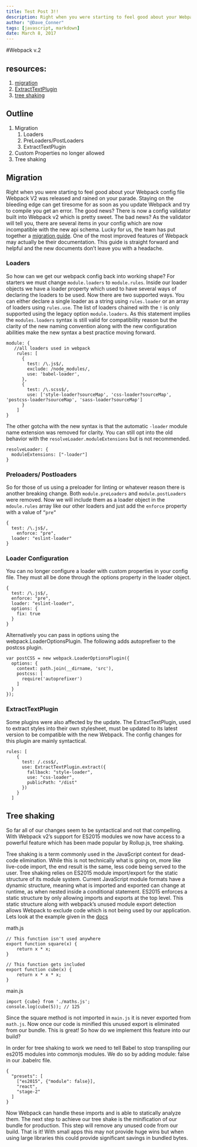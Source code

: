 ```yaml
---
title: Test Post 3!!
description: Right when you were starting to feel good about your Webpack config file Webpack V2 was released and rained on your parade. Staying on the bleeding edge can get tiresome for as soon as you update Webpack and try to compile you get an error. The good news?
author: "@Dave_Conner"
tags: [javascript, markdown]
date: March 8, 2017
---
```


#Webpack v.2

## resources:

1. [migration](https://webpack.js.org/guides/migrating/)
2. [ExtractTextPlugin](https://github.com/webpack-contrib/extract-text-webpack-plugin)
3. [tree shaking](http://www.2ality.com/2015/12/webpack-tree-shaking.html)


## Outline
1. Migration
	1. Loaders
	2. PreLoaders/PostLoaders
	3. ExtractTextPlugin
3. Custom Properties no longer allowed
3. Tree shaking

## Migration
Right when you were starting to feel good about your Webpack config file Webpack V2 was released and rained on your parade. Staying on the bleeding edge can get tiresome for as soon as you update Webpack and try to compile you get an error. The good news? There is now a config validator built into Webpack v2 which is pretty sweet.  The bad news? As the validator will tell you, there are several items in your config which are now incompatible with the new api schema. Lucky for us, the team has put together a [migration guide](https://webpack.js.org/guides/migrating/). One of the most improved features of Webpack may actually be their documentation. This guide is straight forward and helpful and the new documents don’t leave you with a headache.

### Loaders
So how can we get our webpack config back into working shape? For starters we must change `module.loaders` to `module.rules`.  Inside our loader objects we have a loader property which used to have several ways of declaring the loaders to be used. Now there are two supported ways. You can either declare a single loader  as a string using `rules.loader` or an array of loaders using `rules.use`. The list of loaders chained with the `!` is only supported using the legacy option `module.loaders`. As this statement implies the `modules.loaders` syntax is still valid for compatibility reason but the clarity of the new naming convention along with the new configuration abilities make the new syntax a best practice moving forward.

```
module: {
   //all loaders used in webpack
    rules: [
      {
        test: /\.js$/,
        exclude: /node_modules/,
        use: 'babel-loader',
      },
      {
        test: /\.scss$/,
        use: ['style-loader?sourceMap', 'css-loader?sourceMap', 'postcss-loader?sourceMap', 'sass-loader?sourceMap']
      }
    ]
}
```

The other gotcha with the new syntax is that the automatic `-loader` module name extension was removed for clarity. You can still opt into the old behavior with the `resolveLoader.moduleExtensions` but is not recommended.

```
resolveLoader: {
  moduleExtensions: ["-loader"]
}
```

### Preloaders/ Postloaders
So for those of us using a preloader for linting or whatever reason there is another breaking change. Both `module.preLoaders` and `module.postLoaders` were removed. Now we will include them as a loader object in the `mdoule.rules` array like our other loaders and just add the `enforce` property with a value of `”pre”`

```
{
  test: /\.js$/,
    enforce: "pre",
  loader: "eslint-loader"
}
```


### Loader Configuration
You can no longer configure a loader with custom properties in your config file. They must all be done through the options property in the loader object.

```
{
  test: /\.js$/,
  enforce: "pre",
  loader: "eslint-loader",
  options: {
    fix: true
  }
}
```

Alternatively you can pass in options using the webpack.LoaderOptionsPlugin. The following adds autoprefixer to the postcss plugin.

```
var postCSS = new webpack.LoaderOptionsPlugin({
  options: {
    context: path.join(__dirname, 'src'),
    postcss: [
      require('autoprefixer')
    ]
  }
});
```

### ExtractTextPlugin
Some plugins were also affected by the update. The ExtractTextPlugin, used to extract styles into their own stylesheet, must be updated to its latest version to be compatible with the new Webpack. The config changes for this plugin are mainly syntactical.

```
rules: [
    {
      test: /.css$/,
      use: ExtractTextPlugin.extract({
        fallback: "style-loader",
        use: "css-loader",
        publicPath: "/dist"
      })
    }
  ]
```

## Tree shaking
So far all of our changes seem to be syntactical and not that compelling. With Webpack v2’s support for ES2015 modules we now have access to a powerful feature which has been made popular by Rollup.js, tree shaking.

Tree shaking is a term commonly used in the JavaScript context for dead-code elimination. While this is not technically what is going on, more like live-code import, the end result is the same, less code being served to the user. Tree shaking relies on ES2015 module import/export for the static structure of its module system. Current JavaScript module formats have a dynamic structure, meaning what is imported and exported can change at runtime, as when nested inside a conditional statement. ES2015 enforces a static structure by only allowing imports and exports at the top level. This static structure along with webpack’s unused module export detection allows Webpack to exclude code which is not being used by our application. Lets look at the example given in the [docs](https://webpack.js.org/guides/tree-shaking/#example)

math.js

```
// This function isn't used anywhere
export function square(x) {
    return x * x;
}

// This function gets included
export function cube(x) {
    return x * x * x;
}
```

main.js

```
import {cube} from './maths.js';
console.log(cube(5)); // 125
```

Since the square method is not imported in `main.js` it is never exported from `math.js`. Now once our code is minified this unused  export is eliminated from our bundle. This is great! So how do we implement this feature into our build?

In order for tree shaking to work we need to tell Babel to stop transpiling our es2015 modules into commonjs modules. We do so by adding module: false in our .babelrc file.

```
{
  "presets": [
    ["es2015", {"module": false}],
    "react",
    "stage-2"
  ]
}
```

Now Webpack can handle these imports and is able to statically analyze them. The next step to achieve our tree shake is the minification of our bundle for production. This step will remove any unused code from our build. That is it! With small apps this may not provide huge wins but when using large libraries this could provide significant savings in bundled bytes.
